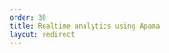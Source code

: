 ```yaml
---
order: 30
title: Realtime analytics using Apama
layout: redirect
---
```


<!--Content to be added-->